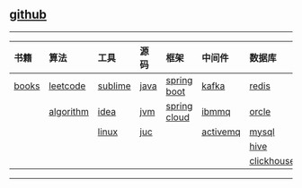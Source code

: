 ## [github](https://github.com/H-f-society/documents)

---
|		书籍	|		算法 			|	工具			|	源码		|   框架   						|	中间件				|	数据库					|	容器/仓库		|
|	:---		|	:---				|	:---			|	:---		|	:---						|	:---				|	:---					|	:---			|
|[books][books]	|[leetcode][leetcode]	|[sublime][sublime]	|[java][java]	|[spring boot][spring boot]		|[kafka][kafka]			|[redis][redis]				|[git][git]			|
|				|[algorithm][algorithm]	|[idea][idea]		|[jvm][jvm]		|[spring cloud][spring cloud]	|[ibmmq][ibmmq]			|[orcle][orcle]				|[maven][maven]		|
|				|						|[linux][linux]		|[juc][juc]		|								|[activemq][activemq]	|[mysql][mysql]				|[docker][docker]	|
|				|						|					|				|								|						|[hive][hive]				|					|
|				|						|					|				|								|						|[clickhouse][clickhouse]	|					|

---

[books]: ./books/README.md

[leetcode]: ./algorithm/leetcode.md
[algorithm]: ./algorithm/algorithm.md

[sublime]: ./tools/Sublime.md
[idea]: ./tools/idea.md
[linux]: ./tools/linux.md

[java]: ./source/java.md
[jvm]: ./source/jvm.md
[juc]: ./source/juc.md

[spring boot]: ./frame/SpringBoot.md
[spring cloud]: ./frame/SpringCloud.md

[kafka]: ./middleware/kafka.md
[ibmmq]: ./middleware/IBMMQ.md
[activemq]: ./middleware/activemq.md

[redis]: ./database/redis.md
[orcle]: ./database/oracle.md
[mysql]: ./database/MySQL.md
[hive]: ./database/hive.md
[clickhouse]: ./database/clickhouse.md

[git]: ./container/Git.md
[maven]: ./container/Maven.md
[docker]: ./container/Docker.md

<!-- 
- 书籍
	- [books][books]
- 算法
	- [leetcode][leetcode]
	- [algorithm][algorithm]
- 工具
	- [sublime][sublime]
	- [idea][idea]
	- [linux][linux]
- 源码
	- [java][java]
	- [jvm][jvm]
	- [juc][juc]
- 框架
	- [spring boot][spring boot]
	- [spring cloud][spring cloud]
- 中间件
	- [kafka][kafka]
	- [ibmmq][ibmmq]
- 数据库
	- [redis][redis]
	- [orcle][orcle]
	- [mysql][mysql]
	- [hive][hive]
	- [clickhouse][clickhouse]
- 容器/仓库
	- [git][git]
	- [maven][maven]
	- [docker][docker] -->
